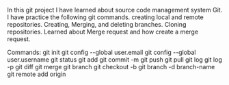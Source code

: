 In this git project I have learned about source code management system Git.
I have practice the following git commands.
creating local and remote repositories.
Creating, Merging, and deleting branches.
Cloning repositories.
Learned about Merge request and how create a merge request.

Commands:
git init
git config --global user.email
git config --global user.username
git status
git add
git commit -m
git push
git pull
git log
git log -p
git diff
git merge
git branch
git checkout -b
git branch -d branch-name
git remote add origin <git-repo-url>
